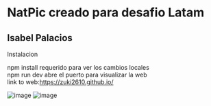 <h1> NatPic creado para desafio Latam </h1>
<h2> Isabel Palacios </h2>

<p> Instalacion 

npm install	requerido para ver los cambios locales </br>
npm run dev	abre el puerto para visualizar la web </br>
link to web:https://zuki2610.github.io/
</p>

![image](https://user-images.githubusercontent.com/110415057/226151132-1641faf9-7801-4a4e-b910-d86a4a636423.png)
![image](https://user-images.githubusercontent.com/110415057/226151141-01bb8dd5-7946-4f93-af81-fe2957a22d0a.png)

